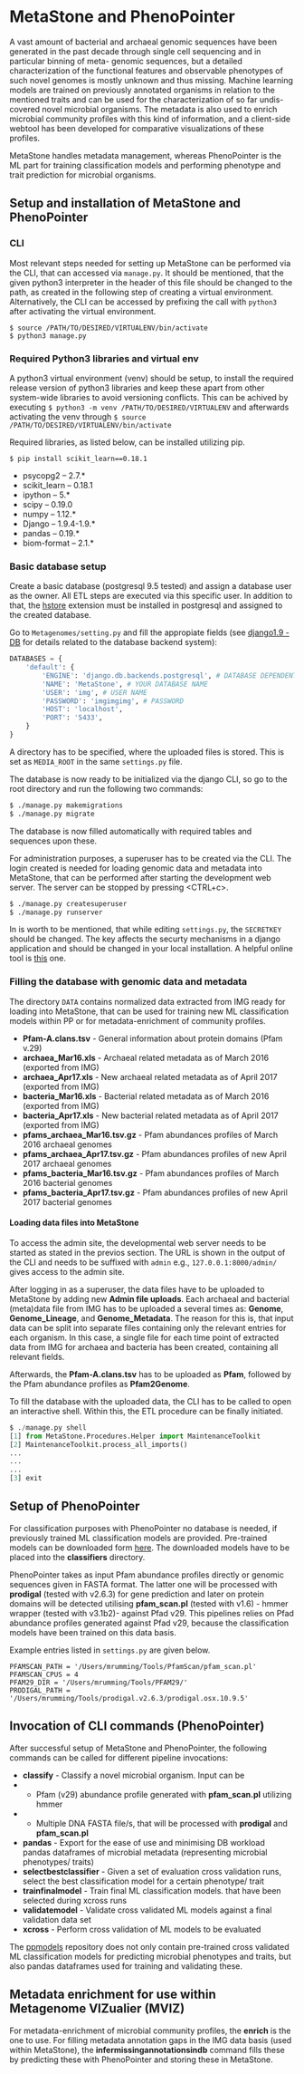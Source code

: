 # MetaStone and PhenoPointer

A vast amount of bacterial and archaeal genomic sequences have been generated in the past decade through single cell sequencing and in particular binning of meta- genomic sequences, but a detailed characterization of the functional features and observable phenotypes of such novel genomes is mostly unknown and thus missing. Machine learning models are trained on previously annotated organisms in relation to the mentioned traits and can be used for the characterization of so far undis- covered novel microbial organisms. The metadata is also used to enrich microbial community profiles with this kind of information, and a client-side webtool has been developed for comparative visualizations of these profiles.

MetaStone handles metadata management, whereas PhenoPointer is the ML part for training classification models and performing phenotype and trait prediction for microbial organisms.

## Setup and installation of MetaStone and PhenoPointer
### CLI
Most relevant steps needed for setting up MetaStone can be performed via the CLI, that can accessed via `manage.py`. It should be mentioned, that the given python3 interpreter in the header of this file should be changed to the path, as created in the following step of creating a virtual environment. Alternatively, the CLI can be accessed by prefixing the call with `python3` after activating the virtual environment.
```
$ source /PATH/TO/DESIRED/VIRTUALENV/bin/activate
$ python3 manage.py
```

### Required Python3 libraries and virtual env
A python3 virtual environment (venv) should be setup, to install the required release version of python3 libraries and keep these apart from other system-wide libraries to avoid versioning conflicts.
This can be achived by executing `$ python3 -m venv /PATH/TO/DESIRED/VIRTUALENV` and afterwards activating the venv through `$ source /PATH/TO/DESIRED/VIRTUALENV/bin/activate`

Required libraries, as listed below, can be installed utilizing pip.
```
$ pip install scikit_learn==0.18.1
```
- psycopg2 – 2.7.\*
- scikit_learn – 0.18.1 
- ipython – 5.\*
- scipy – 0.19.0
- numpy – 1.12.\*
- Django – 1.9.4-1.9.\* 
- pandas – 0.19.\*
- biom-format – 2.1.\*


### Basic database setup
Create a basic database (postgresql 9.5 tested) and assign a database user as the owner. All ETL steps are executed via this specific user.
In addition to that, the [hstore](https://www.postgresql.org/docs/9.5/static/sql-createextension.html) extension must be installed in postgresql and assigned to the created database.

Go to `Metagenomes/setting.py` and fill the appropiate fields (see [django1.9 - DB](https://docs.djangoproject.com/en/1.9/ref/databases/) for details related to the database backend system):
```python
DATABASES = {
    'default': {
        'ENGINE': 'django.db.backends.postgresql', # DATABASE DEPENDENT BACKEND SYSTEM
        'NAME': 'MetaStone', # YOUR DATABASE NAME
        'USER': 'img', # USER NAME
        'PASSWORD': 'imgimgimg', # PASSWORD
        'HOST': 'localhost',
        'PORT': '5433',
    }
}
```

A directory has to be specified, where the uploaded files is stored. This is set as `MEDIA_ROOT` in the same `settings.py` file.

The database is now ready to be initialized via the django CLI, so go to the root directory and run the following two commands:
```sh
$ ./manage.py makemigrations
$ ./manage.py migrate
```

The database is now filled automatically with required tables and sequences upon these.

For administration purposes, a superuser has to be created via the CLI. The login created is needed for loading genomic data and metadata into MetaStone, that can be performed after starting the development web server. The server can be stopped by pressing <CTRL+c>.
```sh
$ ./manage.py createsuperuser
$ ./manage.py runserver
```

In is worth to be mentioned, that while editing `settings.py`, the `SECRETKEY` should be changed. The key affects the securty mechanisms in a django application and should be changed in your local installation. A helpful online tool is [this](http://www.miniwebtool.com/django-secret-key-generator/) one.

### Filling the database with genomic data and metadata
The directory `DATA` contains normalized data extracted from IMG ready for loading into MetaStone, that can be used for training new ML classification models within PP or for metadata-enrichment of community profiles.
- **Pfam-A.clans.tsv** - General information about protein domains (Pfam v.29)
- **archaea_Mar16.xls** - Archaeal related metadata as of March 2016 (exported from IMG)
- **archaea_Apr17.xls** - New archaeal related metadata as of April 2017 (exported from IMG)
- **bacteria_Mar16.xls** - Bacterial related metadata as of March 2016 (exported from IMG)
- **bacteria_Apr17.xls** - New bacterial related metadata as of April 2017 (exported from IMG)
- **pfams_archaea_Mar16.tsv.gz** - Pfam abundances profiles of March 2016 archaeal genomes
- **pfams_archaea_Apr17.tsv.gz** - Pfam abundances profiles of new April 2017 archaeal genomes
- **pfams_bacteria_Mar16.tsv.gz** - Pfam abundances profiles of March 2016 bacterial genomes
- **pfams_bacteria_Apr17.tsv.gz** - Pfam abundances profiles of new April 2017 bacterial genomes

#### Loading data files into MetaStone
To access the admin site, the developmental web server needs to be started as stated in the previos section. The URL is shown in the output of the CLI and needs to be suffixed with `admin` e.g., `127.0.0.1:8000/admin/` gives access to the admin site.

After logging in as a superuser, the data files have to be uploaded to MetaStone by adding new **Admin file uploads**. Each archaeal and bacterial (meta)data file from IMG has to be uploaded a several times as: **Genome**, **Genome_Lineage**, and **Genome_Metadata**. The reason for this is, that input data can be split into separate files containing only the relevant entries for each organism. In this case, a single file for each time point of extracted data from IMG for archaea and bacteria has been created, containing all relevant fields.

Afterwards, the **Pfam-A.clans.tsv** has to be uploaded as **Pfam**, followed by the Pfam abundance profiles as **Pfam2Genome**.

To fill the database with the uploaded data, the CLI has to be called to open an interactive shell. Within this, the ETL procedure can be finally initiated.
```python
$ ./manage.py shell
[1] from MetaStone.Procedures.Helper import MaintenanceToolkit
[2] MaintenanceToolkit.process_all_imports()
...
...
...
[3] exit
```

## Setup of PhenoPointer
For classification purposes with PhenoPointer no database is needed, if previously trained ML classification models are provided. Pre-trained models can be downloaded form [here](ttps://github.com/mrumming/ppmodels). The downloaded models have to be placed into the **classifiers** directory.

PhenoPointer takes as input Pfam abundance profiles directly or genomic sequences given in FASTA format. The latter one will be processed with **prodigal** (tested with v2.6.3) for gene prediction and later on protein domains will be detected utilising **pfam_scan.pl** (tested with v1.6) - hmmer wrapper (tested with v3.1b2)- against Pfad v29. This pipelines relies on Pfad abundance profiles generated against Pfad v29, because the classification models have been trained on this data basis.

Example entries listed in `settings.py` are given below.
```
PFAMSCAN_PATH = '/Users/mrumming/Tools/PfamScan/pfam_scan.pl'
PFAMSCAN_CPUS = 4
PFAM29_DIR = '/Users/mrumming/Tools/PFAM29/'
PRODIGAL_PATH = '/Users/mrumming/Tools/prodigal.v2.6.3/prodigal.osx.10.9.5'
```



## Invocation of CLI commands (PhenoPointer)

After successful setup of MetaStone and PhenoPointer, the following commands can be called for different pipeline invocations:
 - **classify** -  Classify a novel microbial organism. Input can be 
 - - Pfam (v29) abundance profile generated with **pfam_scan.pl** utilizing hmmer
 - - Multiple DNA FASTA file/s, that will be processed with **prodigal** and **pfam_scan.pl**
 - **pandas** - Export for the ease of use and minimising DB workload pandas dataframes of microbial metadata (representing microbial phenotypes/ traits)
 - **selectbestclassifier** - Given a set of evaluation cross validation runs, select the best classification model for a certain phenotype/ trait
 - **trainfinalmodel** - Train final ML classification models. that have been selected during xcross runs
 - **validatemodel** - Validate cross validated ML models against a final validation data set
 - **xcross** - Perform cross validation of ML models to be evaluated

The [ppmodels](https://github.com/mrumming/ppmodels) repository does not only contain pre-trained cross validated ML classification models for predicting microbial phenotypes and traits, but also pandas dataframes used for training and validating these. 



## Metadata enrichment for use within Metagenome VIZualier (MVIZ)

For metadata-enrichment of microbial community profiles, the **enrich** is the one to use. For filling metadata annotation gaps in the IMG data basis (used within MetaStone), the **infermissingannotationsindb** command fills these by predicting these with PhenoPointer and storing these in MetaStone.







